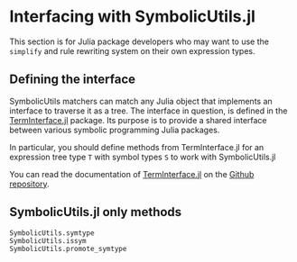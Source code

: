 # Interfacing with SymbolicUtils.jl

This section is for Julia package developers who may want to use the `simplify` and rule rewriting system on their own expression types.

## Defining the interface

SymbolicUtils matchers can match any Julia object that implements an interface to traverse it as a tree. The interface in question, is defined in the [TermInterface.jl](https://github.com/JuliaSymbolics/TermInterface.jl) package. Its purpose is to provide a shared interface between various symbolic programming Julia packages. 

In particular, you should define methods from TermInterface.jl for an expression tree type `T` with symbol types `S` to  work
with SymbolicUtils.jl

You can read the documentation of [TermInterface.jl](https://github.com/JuliaSymbolics/TermInterface.jl) on the [Github repository](https://github.com/JuliaSymbolics/TermInterface.jl).

## SymbolicUtils.jl only methods

```@docs; canonical=false
SymbolicUtils.symtype
SymbolicUtils.issym
SymbolicUtils.promote_symtype
```

